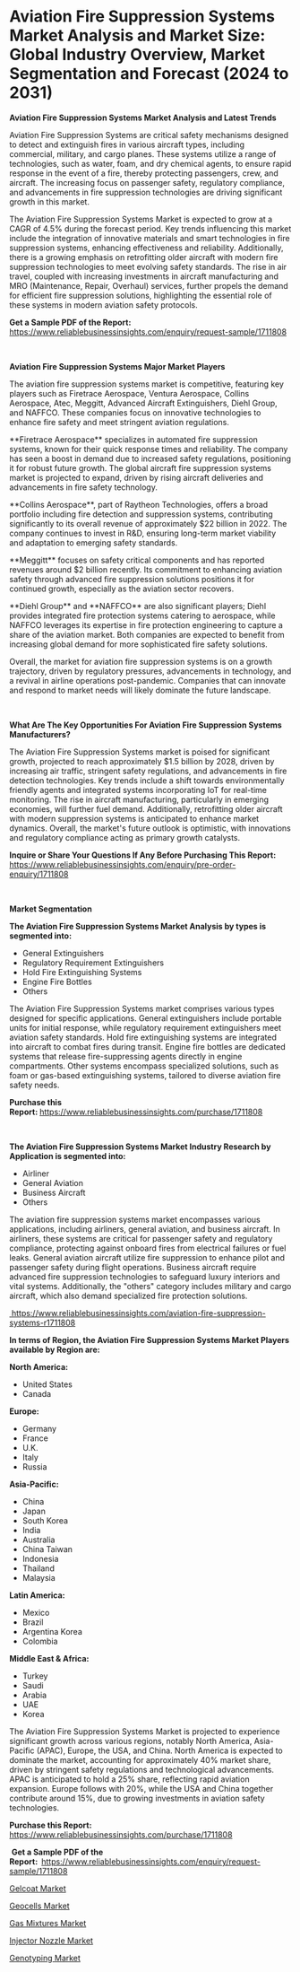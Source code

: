 <p><h1>Aviation Fire Suppression Systems Market Analysis and Market Size: Global Industry Overview, Market Segmentation and Forecast (2024 to 2031)</h1></p><p><strong>Aviation Fire Suppression Systems Market Analysis and Latest Trends</strong></p>
<p><p>Aviation Fire Suppression Systems are critical safety mechanisms designed to detect and extinguish fires in various aircraft types, including commercial, military, and cargo planes. These systems utilize a range of technologies, such as water, foam, and dry chemical agents, to ensure rapid response in the event of a fire, thereby protecting passengers, crew, and aircraft. The increasing focus on passenger safety, regulatory compliance, and advancements in fire suppression technologies are driving significant growth in this market.</p><p>The Aviation Fire Suppression Systems Market is expected to grow at a CAGR of 4.5% during the forecast period. Key trends influencing this market include the integration of innovative materials and smart technologies in fire suppression systems, enhancing effectiveness and reliability. Additionally, there is a growing emphasis on retrofitting older aircraft with modern fire suppression technologies to meet evolving safety standards. The rise in air travel, coupled with increasing investments in aircraft manufacturing and MRO (Maintenance, Repair, Overhaul) services, further propels the demand for efficient fire suppression solutions, highlighting the essential role of these systems in modern aviation safety protocols.</p></p>
<p><strong>Get a Sample PDF of the Report:&nbsp;</strong> <a href="https://www.reliablebusinessinsights.com/enquiry/request-sample/1711808?utm_campaign=1571&utm_medium=2&utm_source=Github&utm_content=ia&utm_term=22102024&utm_id=aviation-fire-suppression-systems">https://www.reliablebusinessinsights.com/enquiry/request-sample/1711808</a></p>
<p>&nbsp;</p>
<p><strong>Aviation Fire Suppression Systems Major Market Players</strong></p>
<p><p>The aviation fire suppression systems market is competitive, featuring key players such as Firetrace Aerospace, Ventura Aerospace, Collins Aerospace, Atec, Meggitt, Advanced Aircraft Extinguishers, Diehl Group, and NAFFCO. These companies focus on innovative technologies to enhance fire safety and meet stringent aviation regulations.</p><p>**Firetrace Aerospace** specializes in automated fire suppression systems, known for their quick response times and reliability. The company has seen a boost in demand due to increased safety regulations, positioning it for robust future growth. The global aircraft fire suppression systems market is projected to expand, driven by rising aircraft deliveries and advancements in fire safety technology.</p><p>**Collins Aerospace**, part of Raytheon Technologies, offers a broad portfolio including fire detection and suppression systems, contributing significantly to its overall revenue of approximately $22 billion in 2022. The company continues to invest in R&D, ensuring long-term market viability and adaptation to emerging safety standards.</p><p>**Meggitt** focuses on safety critical components and has reported revenues around $2 billion recently. Its commitment to enhancing aviation safety through advanced fire suppression solutions positions it for continued growth, especially as the aviation sector recovers.</p><p>**Diehl Group** and **NAFFCO** are also significant players; Diehl provides integrated fire protection systems catering to aerospace, while NAFFCO leverages its expertise in fire protection engineering to capture a share of the aviation market. Both companies are expected to benefit from increasing global demand for more sophisticated fire safety solutions.</p><p>Overall, the market for aviation fire suppression systems is on a growth trajectory, driven by regulatory pressures, advancements in technology, and a revival in airline operations post-pandemic. Companies that can innovate and respond to market needs will likely dominate the future landscape.</p></p>
<p>&nbsp;</p>
<p><strong>What Are The Key Opportunities For Aviation Fire Suppression Systems Manufacturers?</strong></p>
<p><p>The Aviation Fire Suppression Systems market is poised for significant growth, projected to reach approximately $1.5 billion by 2028, driven by increasing air traffic, stringent safety regulations, and advancements in fire detection technologies. Key trends include a shift towards environmentally friendly agents and integrated systems incorporating IoT for real-time monitoring. The rise in aircraft manufacturing, particularly in emerging economies, will further fuel demand. Additionally, retrofitting older aircraft with modern suppression systems is anticipated to enhance market dynamics. Overall, the market's future outlook is optimistic, with innovations and regulatory compliance acting as primary growth catalysts.</p></p>
<p><strong>Inquire or Share Your Questions If Any Before Purchasing This Report:</strong> <a href="https://www.reliablebusinessinsights.com/enquiry/pre-order-enquiry/1711808?utm_campaign=1571&utm_medium=2&utm_source=Github&utm_content=ia&utm_term=22102024&utm_id=aviation-fire-suppression-systems">https://www.reliablebusinessinsights.com/enquiry/pre-order-enquiry/1711808</a></p>
<p>&nbsp;</p>
<p><strong>Market Segmentation</strong></p>
<p><strong>The Aviation Fire Suppression Systems Market Analysis by types is segmented into:</strong></p>
<p><ul><li>General Extinguishers</li><li>Regulatory Requirement Extinguishers</li><li>Hold Fire Extinguishing Systems</li><li>Engine Fire Bottles</li><li>Others</li></ul></p>
<p><p>The Aviation Fire Suppression Systems market comprises various types designed for specific applications. General extinguishers include portable units for initial response, while regulatory requirement extinguishers meet aviation safety standards. Hold fire extinguishing systems are integrated into aircraft to combat fires during transit. Engine fire bottles are dedicated systems that release fire-suppressing agents directly in engine compartments. Other systems encompass specialized solutions, such as foam or gas-based extinguishing systems, tailored to diverse aviation fire safety needs.</p></p>
<p><strong>Purchase this Report:&nbsp;</strong><a href="https://www.reliablebusinessinsights.com/purchase/1711808?utm_campaign=1571&utm_medium=2&utm_source=Github&utm_content=ia&utm_term=22102024&utm_id=aviation-fire-suppression-systems">https://www.reliablebusinessinsights.com/purchase/1711808</a></p>
<p>&nbsp;</p>
<p><strong>The Aviation Fire Suppression Systems Market Industry Research by Application is segmented into:</strong></p>
<p><ul><li>Airliner</li><li>General Aviation</li><li>Business Aircraft</li><li>Others</li></ul></p>
<p><p>The aviation fire suppression systems market encompasses various applications, including airliners, general aviation, and business aircraft. In airliners, these systems are critical for passenger safety and regulatory compliance, protecting against onboard fires from electrical failures or fuel leaks. General aviation aircraft utilize fire suppression to enhance pilot and passenger safety during flight operations. Business aircraft require advanced fire suppression technologies to safeguard luxury interiors and vital systems. Additionally, the "others" category includes military and cargo aircraft, which also demand specialized fire protection solutions.</p></p>
<p><a href="https://www.reliablebusinessinsights.com/aviation-fire-suppression-systems-r1711808?utm_campaign=1571&utm_medium=2&utm_source=Github&utm_content=ia&utm_term=22102024&utm_id=aviation-fire-suppression-systems">&nbsp;https://www.reliablebusinessinsights.com/aviation-fire-suppression-systems-r1711808</a></p>
<p><strong>In terms of Region, the Aviation Fire Suppression Systems Market Players available by Region are:</strong></p>
<p>
    <p> <strong> North America: </strong>
        <ul>
            <li>United States</li>
            <li>Canada</li>
        </ul>
        </p> 
    <p> <strong> Europe: </strong>
        <ul>
            <li>Germany</li>
            <li>France</li>
            <li>U.K.</li>
            <li>Italy</li>
            <li>Russia</li>
        </ul>
        </p> 
    <p> <strong> Asia-Pacific: </strong>
        <ul>
            <li>China</li>
            <li>Japan</li>
            <li>South Korea</li>
            <li>India</li>
            <li>Australia</li>
            <li>China Taiwan</li>
            <li>Indonesia</li>
            <li>Thailand</li>
            <li>Malaysia</li>
        </ul>
        </p> 
    <p> <strong> Latin America: </strong>
        <ul>
            <li>Mexico</li>
            <li>Brazil</li>
            <li>Argentina Korea</li>
            <li>Colombia</li>
        </ul>
        </p> 
    <p> <strong> Middle East & Africa: </strong>
        <ul>
            <li>Turkey</li>
            <li>Saudi</li>
            <li>Arabia</li>
            <li>UAE</li>
            <li>Korea</li>
        </ul>
    </p>
    </p>
<p><p>The Aviation Fire Suppression Systems Market is projected to experience significant growth across various regions, notably North America, Asia-Pacific (APAC), Europe, the USA, and China. North America is expected to dominate the market, accounting for approximately 40% market share, driven by stringent safety regulations and technological advancements. APAC is anticipated to hold a 25% share, reflecting rapid aviation expansion. Europe follows with 20%, while the USA and China together contribute around 15%, due to growing investments in aviation safety technologies.</p></p>
<p><strong>Purchase this Report: </strong><a href="https://www.reliablebusinessinsights.com/purchase/1711808?utm_campaign=1571&utm_medium=2&utm_source=Github&utm_content=ia&utm_term=22102024&utm_id=aviation-fire-suppression-systems">https://www.reliablebusinessinsights.com/purchase/1711808</a></p>
<p>&nbsp;<strong>Get a Sample PDF of the Report:&nbsp;&nbsp;</strong><a href="https://www.reliablebusinessinsights.com/enquiry/request-sample/1711808?utm_campaign=1571&utm_medium=2&utm_source=Github&utm_content=ia&utm_term=22102024&utm_id=aviation-fire-suppression-systems">https://www.reliablebusinessinsights.com/enquiry/request-sample/1711808</a></p>
<p><strong></strong></p>
<p><p><a href="https://www.linkedin.com/pulse/gelcoat-market-trends-focusing-insight-forecast-analysis-2024--lzsne?utm_campaign=1571&utm_medium=2&utm_source=Github&utm_content=ia&utm_term=22102024&utm_id=aviation-fire-suppression-systems">Gelcoat Market</a></p><p><a href="https://www.linkedin.com/pulse/top-trends-transforming-geocells-market-2024-2031-stokks-mrxge?utm_campaign=1571&utm_medium=2&utm_source=Github&utm_content=ia&utm_term=22102024&utm_id=aviation-fire-suppression-systems">Geocells Market</a></p><p><a href="https://www.linkedin.com/pulse/global-gas-mixtures-market-size-trends-analysis-regional-outlook-u7fbe?utm_campaign=1571&utm_medium=2&utm_source=Github&utm_content=ia&utm_term=22102024&utm_id=aviation-fire-suppression-systems">Gas Mixtures Market</a></p><p><a href="https://www.linkedin.com/pulse/future-trends-global-injector-nozzle-market-insights-analysis-ksazf?utm_campaign=1571&utm_medium=2&utm_source=Github&utm_content=ia&utm_term=22102024&utm_id=aviation-fire-suppression-systems">Injector Nozzle Market</a></p><p><a href="https://www.linkedin.com/pulse/genotyping-landscape-product-spectrum-market-trajectories-hmave?utm_campaign=1571&utm_medium=2&utm_source=Github&utm_content=ia&utm_term=22102024&utm_id=aviation-fire-suppression-systems">Genotyping Market</a></p></p>